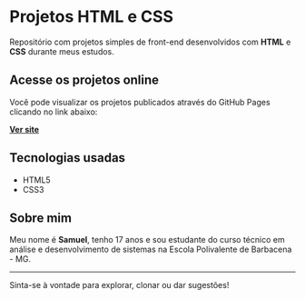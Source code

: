 # Projetos HTML e CSS

Repositório com projetos simples de front-end desenvolvidos com **HTML** e **CSS** durante meus estudos.

## Acesse os projetos online

Você pode visualizar os projetos publicados através do GitHub Pages clicando no link abaixo:

[**Ver site**](https://samuel-dev-br.github.io/projetos-html-css/)

## Tecnologias usadas

- HTML5
- CSS3

## Sobre mim

Meu nome é **Samuel**, tenho 17 anos e sou estudante do curso técnico em análise e desenvolvimento de sistemas na Escola Polivalente de Barbacena - MG.

---

Sinta-se à vontade para explorar, clonar ou dar sugestões!
